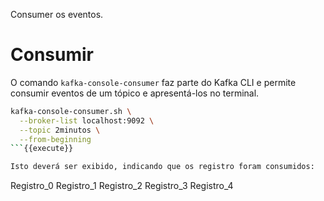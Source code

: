 Consumer os eventos.

# Consumir

O comando `kafka-console-consumer` faz parte do Kafka CLI e permite consumir eventos de um tópico
e apresentá-los no terminal.

```bash
kafka-console-consumer.sh \
  --broker-list localhost:9092 \
  --topic 2minutos \
  --from-beginning
```{{execute}}

Isto deverá ser exibido, indicando que os registro foram consumidos:

```
Registro_0
Registro_1
Registro_2
Registro_3
Registro_4
```